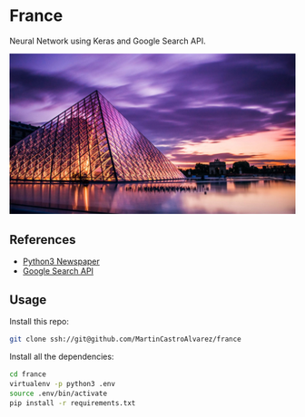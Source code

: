 # France
Neural Network using Keras and Google Search API.

![image-alt](./france.jpg)

## References
- [Python3 Newspaper](https://pypi.org/project/newspaper3k/)
- [Google Search API](https://pypi.org/project/Google-Search-API/)

## Usage
Install this repo:
```bash
git clone ssh://git@github.com/MartinCastroAlvarez/france
```
Install all the dependencies:
```bash
cd france
virtualenv -p python3 .env
source .env/bin/activate
pip install -r requirements.txt
```
